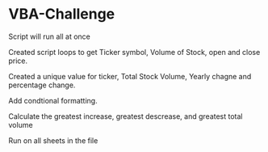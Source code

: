 # VBA-Challenge
Script will run all at once

Created script loops to get Ticker symbol, Volume of Stock, open and close price. 

Created a unique value for ticker, Total Stock Volume, Yearly chagne and percentage change. 

Add condtional formatting. 

Calculate the greatest increase, greatest descrease, and greatest total volume

Run on all sheets in the file
